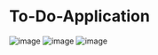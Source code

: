 # To-Do-Application
![image](https://user-images.githubusercontent.com/114800813/207330929-10a67cb1-4c92-40ad-8f63-e96805d7a7a9.png)
![image](https://user-images.githubusercontent.com/114800813/207330976-eaa09776-5713-44f5-9746-6b2168dbefc2.png)
![image](https://user-images.githubusercontent.com/114800813/207331036-228940bb-42ba-4e74-84bb-eeda18b537c6.png)
